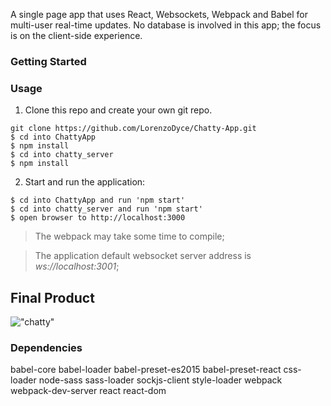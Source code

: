 A single page app that uses React, Websockets, Webpack and Babel for multi-user real-time updates. No database is involved in this app; the focus is on the client-side experience.

### Getting Started

### Usage

1. Clone this repo and create your own git repo.

```
git clone https://github.com/LorenzoDyce/Chatty-App.git
$ cd into ChattyApp
$ npm install
$ cd into chatty_server
$ npm install
```

2. Start and run the application:

```
$ cd into ChattyApp and run 'npm start'
$ cd into chatty_server and run 'npm start'
$ open browser to http://localhost:3000
```

> The webpack may take some time to compile;

> The application default websocket server address is _ws://localhost:3001_;

## Final Product

!["chatty"](https://github.com/LorenzoDyce/Chatty-App/blob/master/docs/Screen%20Shot%202018-10-04%20at%2011.04.55%20PM.png?raw=true)

### Dependencies

babel-core
babel-loader
babel-preset-es2015
babel-preset-react
css-loader
node-sass
sass-loader
sockjs-client
style-loader
webpack
webpack-dev-server
react
react-dom
